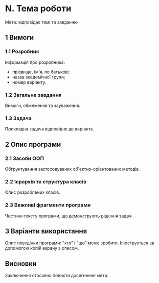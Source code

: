 # N. Тема роботи

Мета: відповідає темі та завданню

## 1 Вимоги

### 1.1 Розробник

Інформація про розробника:
- прізвище, ім'я, по батькові;
- назва академічної групи;
- номер варіанту.

### 1.2 Загальне завдання

Вимоги, обмеження та зауваження.

### 1.3 Задача

Прикладна задача відповідно до варіанта.

## 2 Опис програми

### 2.1 Засоби ООП

Обґрунтування застосовуваних об'єктно-орієнтованих методів.

### 2.2 Ієрархія та структура класів

Опис розроблених класів.

### 2.3 Важливі фрагменти програми

Частини тексту програми, що демонструють рішення задачі.

## 3 Варіанти використання

Опис поведінки програми: "хто" і "що" може зробити. Ілюструється за допомогою копій екрану з описом.

## Висновки

Заключення стосовно повноти досягнення мети.

